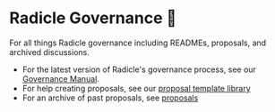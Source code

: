 # Radicle Governance 🌱

For all things Radicle governance including READMEs, proposals, and archived discussions. 

* For the latest version of Radicle's governance process, see our [Governance Manual](/manual.md).
* For help creating proposals, see our [proposal template library](/templates/)
* For an archive of past proposals, see [proposals](/proposals/)
